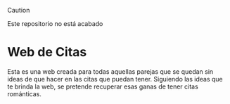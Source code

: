 > [!CAUTION]
> Este repositorio no está acabado


# Web de Citas
Esta es una web creada para todas aquellas parejas que se quedan sin ideas de que hacer en las citas que puedan tener. Siguiendo las ideas que te brinda la web, se pretende recuperar esas ganas de tener citas románticas.
